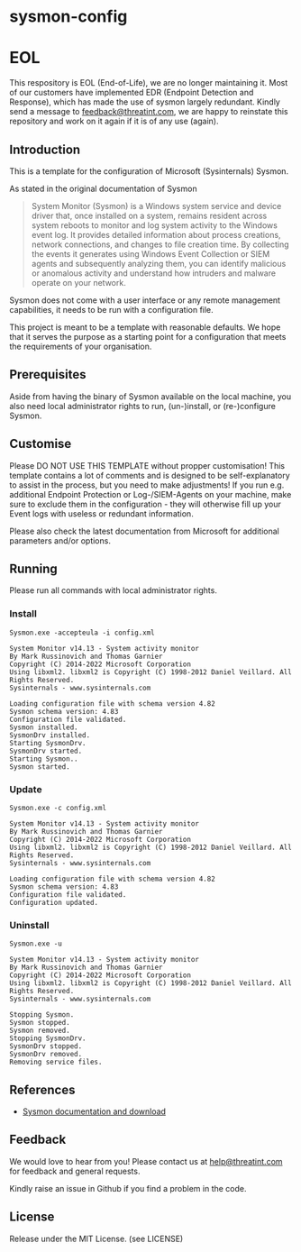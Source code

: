 # sysmon-config

# EOL
This respository is EOL (End-of-Life), we are no longer maintaining it. Most of our customers have implemented EDR (Endpoint Detection and Response), which has made the use of sysmon largely redundant.
Kindly send a message to [feedback@threatint.com](mailto:feedback@threatint.com), we are happy to reinstate this repository and work on it again if it is of any use (again).

## Introduction 
This is a template for the configuration of Microsoft (Sysinternals) Sysmon.

As stated in the original documentation of Sysmon
> System Monitor (Sysmon) is a Windows system service and device driver that, once installed on a system, remains resident across system reboots to monitor and log system activity to the Windows event log. It provides detailed information about process creations, network connections, and changes to file creation time. By collecting the events it generates using Windows Event Collection or SIEM agents and subsequently analyzing them, you can identify malicious or anomalous activity and understand how intruders and malware operate on your network.

Sysmon does not come with a user interface or any remote management capabilities, it needs to be run with a configuration file.

This project is meant to be a template with reasonable defaults. We hope that it serves the purpose as a starting point for a configuration that meets the requirements of your organisation. 

## Prerequisites
Aside from having the binary of Sysmon available on the local machine, you also need local administrator rights to run, (un-)install, or (re-)configure Sysmon.

## Customise
Please DO NOT USE THIS TEMPLATE without propper customisation! This template contains a lot of comments and is designed to be self-explanatory to assist in the process, but you need to make adjustments! If you run e.g. additional Endpoint Protection or Log-/SIEM-Agents on your machine, make sure to exclude them in the configuration - they will otherwise fill up your Event logs with useless or redundant information.

Please also check the latest documentation from Microsoft for additional parameters and/or options. 

## Running
Please run all commands with local administrator rights.

### Install
```
Sysmon.exe -accepteula -i config.xml
```

```
System Monitor v14.13 - System activity monitor
By Mark Russinovich and Thomas Garnier
Copyright (C) 2014-2022 Microsoft Corporation
Using libxml2. libxml2 is Copyright (C) 1998-2012 Daniel Veillard. All Rights Reserved.
Sysinternals - www.sysinternals.com

Loading configuration file with schema version 4.82
Sysmon schema version: 4.83
Configuration file validated.
Sysmon installed.
SysmonDrv installed.
Starting SysmonDrv.
SysmonDrv started.
Starting Sysmon..
Sysmon started.
```

### Update
```
Sysmon.exe -c config.xml
```

```
System Monitor v14.13 - System activity monitor
By Mark Russinovich and Thomas Garnier
Copyright (C) 2014-2022 Microsoft Corporation
Using libxml2. libxml2 is Copyright (C) 1998-2012 Daniel Veillard. All Rights Reserved.
Sysinternals - www.sysinternals.com

Loading configuration file with schema version 4.82
Sysmon schema version: 4.83
Configuration file validated.
Configuration updated.
```

### Uninstall
```
Sysmon.exe -u
```

```
System Monitor v14.13 - System activity monitor
By Mark Russinovich and Thomas Garnier
Copyright (C) 2014-2022 Microsoft Corporation
Using libxml2. libxml2 is Copyright (C) 1998-2012 Daniel Veillard. All Rights Reserved.
Sysinternals - www.sysinternals.com

Stopping Sysmon.
Sysmon stopped.
Sysmon removed.
Stopping SysmonDrv.
SysmonDrv stopped.
SysmonDrv removed.
Removing service files.
```

## References
- [Sysmon documentation and download](https://docs.microsoft.com/en-us/sysinternals/downloads/sysmon)

## Feedback
We would love to hear from you! Please contact us at [help@threatint.com](mailto:help@threatint.com) for feedback and general requests.

Kindly raise an issue in Github if you find a problem in the code.

## License
Release under the MIT License. (see LICENSE)